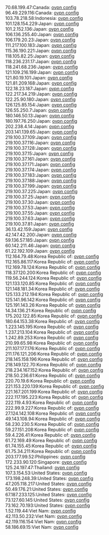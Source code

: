 70.68.199.47:Canada: [ovpn config](vpn/70_68_199_47.ovpn)  
96.49.229.116:Canada: [ovpn config](vpn/96_49_229_116.ovpn)  
103.78.218.58:Indonesia: [ovpn config](vpn/103_78_218_58.ovpn)  
101.128.154.229:Japan: [ovpn config](vpn/101_128_154_229.ovpn)  
101.2.152.136:Japan: [ovpn config](vpn/101_2_152_136.ovpn)  
106.136.255.40:Japan: [ovpn config](vpn/106_136_255_40.ovpn)  
106.179.20.23:Japan: [ovpn config](vpn/106_179_20_23.ovpn)  
111.217.100.183:Japan: [ovpn config](vpn/111_217_100_183.ovpn)  
115.36.190.221:Japan: [ovpn config](vpn/115_36_190_221.ovpn)  
118.105.82.25:Japan: [ovpn config](vpn/118_105_82_25.ovpn)  
118.236.231.17:Japan: [ovpn config](vpn/118_236_231_17.ovpn)  
118.241.68.236:Japan: [ovpn config](vpn/118_241_68_236.ovpn)  
121.109.216.199:Japan: [ovpn config](vpn/121_109_216_199.ovpn)  
121.80.19.101:Japan: [ovpn config](vpn/121_80_19_101.ovpn)  
121.81.209.168:Japan: [ovpn config](vpn/121_81_209_168.ovpn)  
122.18.23.187:Japan: [ovpn config](vpn/122_18_23_187.ovpn)  
122.217.34.219:Japan: [ovpn config](vpn/122_217_34_219.ovpn)  
122.25.90.180:Japan: [ovpn config](vpn/122_25_90_180.ovpn)  
126.125.85.154:Japan: [ovpn config](vpn/126_125_85_154.ovpn)  
126.55.250.7:Japan: [ovpn config](vpn/126_55_250_7.ovpn)  
180.146.50.13:Japan: [ovpn config](vpn/180_146_50_13.ovpn)  
180.197.76.250:Japan: [ovpn config](vpn/180_197_76_250.ovpn)  
202.238.4.14:Japan: [ovpn config](vpn/202_238_4_14.ovpn)  
203.141.139.65:Japan: [ovpn config](vpn/203_141_139_65.ovpn)  
219.100.37.109:Japan: [ovpn config](vpn/219_100_37_109.ovpn)  
219.100.37.116:Japan: [ovpn config](vpn/219_100_37_116.ovpn)  
219.100.37.128:Japan: [ovpn config](vpn/219_100_37_128.ovpn)  
219.100.37.15:Japan: [ovpn config](vpn/219_100_37_15.ovpn)  
219.100.37.161:Japan: [ovpn config](vpn/219_100_37_161.ovpn)  
219.100.37.171:Japan: [ovpn config](vpn/219_100_37_171.ovpn)  
219.100.37.174:Japan: [ovpn config](vpn/219_100_37_174.ovpn)  
219.100.37.183:Japan: [ovpn config](vpn/219_100_37_183.ovpn)  
219.100.37.188:Japan: [ovpn config](vpn/219_100_37_188.ovpn)  
219.100.37.199:Japan: [ovpn config](vpn/219_100_37_199.ovpn)  
219.100.37.225:Japan: [ovpn config](vpn/219_100_37_225.ovpn)  
219.100.37.25:Japan: [ovpn config](vpn/219_100_37_25.ovpn)  
219.100.37.30:Japan: [ovpn config](vpn/219_100_37_30.ovpn)  
219.100.37.53:Japan: [ovpn config](vpn/219_100_37_53.ovpn)  
219.100.37.55:Japan: [ovpn config](vpn/219_100_37_55.ovpn)  
219.100.37.63:Japan: [ovpn config](vpn/219_100_37_63.ovpn)  
219.100.37.81:Japan: [ovpn config](vpn/219_100_37_81.ovpn)  
36.13.42.159:Japan: [ovpn config](vpn/36_13_42_159.ovpn)  
42.147.42.200:Japan: [ovpn config](vpn/42_147_42_200.ovpn)  
59.136.57.185:Japan: [ovpn config](vpn/59_136_57_185.ovpn)  
60.142.211.46:Japan: [ovpn config](vpn/60_142_211_46.ovpn)  
61.22.192.109:Japan: [ovpn config](vpn/61_22_192_109.ovpn)  
112.164.79.48:Korea Republic of: [ovpn config](vpn/112_164_79_48.ovpn)  
112.165.86.117:Korea Republic of: [ovpn config](vpn/112_165_86_117.ovpn)  
112.169.78.124:Korea Republic of: [ovpn config](vpn/112_169_78_124.ovpn)  
118.37.120.200:Korea Republic of: [ovpn config](vpn/118_37_120_200.ovpn)  
119.56.244.124:Korea Republic of: [ovpn config](vpn/119_56_244_124.ovpn)  
121.133.120.85:Korea Republic of: [ovpn config](vpn/121_133_120_85.ovpn)  
121.148.181.34:Korea Republic of: [ovpn config](vpn/121_148_181_34.ovpn)  
125.133.212.194:Korea Republic of: [ovpn config](vpn/125_133_212_194.ovpn)  
125.141.96.142:Korea Republic of: [ovpn config](vpn/125_141_96_142.ovpn)  
125.191.143.26:Korea Republic of: [ovpn config](vpn/125_191_143_26.ovpn)  
14.34.136.21:Korea Republic of: [ovpn config](vpn/14_34_136_21.ovpn)  
175.202.122.85:Korea Republic of: [ovpn config](vpn/175_202_122_85.ovpn)  
180.64.153.38:Korea Republic of: [ovpn config](vpn/180_64_153_38.ovpn)  
1.223.145.195:Korea Republic of: [ovpn config](vpn/1_223_145_195.ovpn)  
1.237.213.104:Korea Republic of: [ovpn config](vpn/1_237_213_104.ovpn)  
1.242.89.253:Korea Republic of: [ovpn config](vpn/1_242_89_253.ovpn)  
210.99.65.98:Korea Republic of: [ovpn config](vpn/210_99_65_98.ovpn)  
211.107.177.176:Korea Republic of: [ovpn config](vpn/211_107_177_176.ovpn)  
211.176.121.206:Korea Republic of: [ovpn config](vpn/211_176_121_206.ovpn)  
218.145.158.196:Korea Republic of: [ovpn config](vpn/218_145_158_196.ovpn)  
218.149.122.70:Korea Republic of: [ovpn config](vpn/218_149_122_70.ovpn)  
218.234.167.152:Korea Republic of: [ovpn config](vpn/218_234_167_152.ovpn)  
218.50.236.61:Korea Republic of: [ovpn config](vpn/218_50_236_61.ovpn)  
220.70.19.6:Korea Republic of: [ovpn config](vpn/220_70_19_6.ovpn)  
221.153.220.139:Korea Republic of: [ovpn config](vpn/221_153_220_139.ovpn)  
221.167.201.199:Korea Republic of: [ovpn config](vpn/221_167_201_199.ovpn)  
222.117.195.223:Korea Republic of: [ovpn config](vpn/222_117_195_223.ovpn)  
222.119.4.93:Korea Republic of: [ovpn config](vpn/222_119_4_93.ovpn)  
222.99.9.227:Korea Republic of: [ovpn config](vpn/222_99_9_227.ovpn)  
27.124.142.108:Korea Republic of: [ovpn config](vpn/27_124_142_108.ovpn)  
49.143.108.94:Korea Republic of: [ovpn config](vpn/49_143_108_94.ovpn)  
58.230.230.5:Korea Republic of: [ovpn config](vpn/58_230_230_5.ovpn)  
59.27.151.208:Korea Republic of: [ovpn config](vpn/59_27_151_208.ovpn)  
59.4.226.41:Korea Republic of: [ovpn config](vpn/59_4_226_41.ovpn)  
61.72.169.49:Korea Republic of: [ovpn config](vpn/61_72_169_49.ovpn)  
61.74.155.45:Korea Republic of: [ovpn config](vpn/61_74_155_45.ovpn)  
61.75.34.211:Korea Republic of: [ovpn config](vpn/61_75_34_211.ovpn)  
203.177.99.52:Philippines: [ovpn config](vpn/203_177_99_52.ovpn)  
172.233.90.120:Singapore: [ovpn config](vpn/172_233_90_120.ovpn)  
125.24.197.47:Thailand: [ovpn config](vpn/125_24_197_47.ovpn)  
107.3.154.53:United States: [ovpn config](vpn/107_3_154_53.ovpn)  
173.198.248.39:United States: [ovpn config](vpn/173_198_248_39.ovpn)  
47.205.118.217:United States: [ovpn config](vpn/47_205_118_217.ovpn)  
50.49.176.21:United States: [ovpn config](vpn/50_49_176_21.ovpn)  
67.187.233.125:United States: [ovpn config](vpn/67_187_233_125.ovpn)  
73.127.60.145:United States: [ovpn config](vpn/73_127_60_145.ovpn)  
73.162.70.193:United States: [ovpn config](vpn/73_162_70_193.ovpn)  
1.52.119.44:Viet Nam: [ovpn config](vpn/1_52_119_44.ovpn)  
42.113.50.232:Viet Nam: [ovpn config](vpn/42_113_50_232.ovpn)  
42.119.116.154:Viet Nam: [ovpn config](vpn/42_119_116_154.ovpn)  
58.186.69.15:Viet Nam: [ovpn config](vpn/58_186_69_15.ovpn)  
